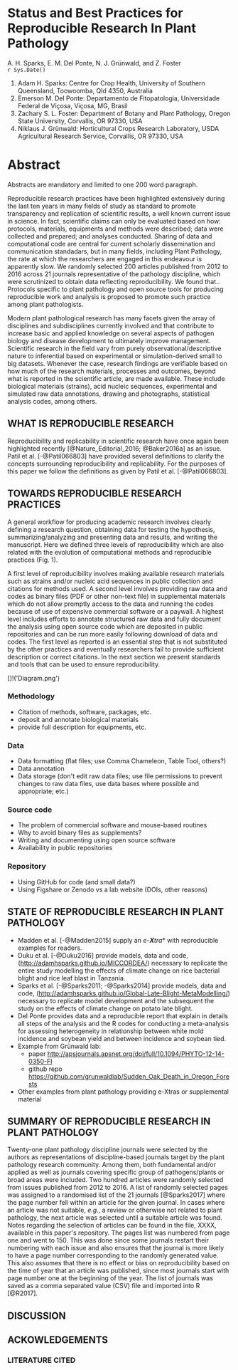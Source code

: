 # Status and Best Practices for Reproducible Research In Plant Pathology
A. H. Sparks, E. M. Del Ponte, N. J. Grünwald, and Z. Foster  
`r Sys.Date()`  


1. Adam H. Sparks: Centre for Crop Health, University of Southern Queensland, Toowoomba, Qld 4350, Australia
2. Emerson M. Del Ponte: Departamento de Fitopatologia, Universidade Federal de Viçosa, Viçosa, MG, Brasil
3. Zachary S. L. Foster: Department of Botany and Plant Pathology, Oregon State University, Corvallis, OR 97330, USA
4. Niklaus J. Grünwald: Horticultural Crops Research Laboratory, USDA Agricultural Research Service, Corvallis, OR 97330, USA

# Abstract



Abstracts are mandatory and limited to one 200 word paragraph.


Reproducible research practices have been highlighted extensively during the last ten years in many fields of study as standard to promote transparency and replication of scientific results, a well known current issue in science. In fact, scientific claims can only be evaluated based on how: protocols, materials, equipments and methods were described; data were collected and prepared; and analyses conducted. Sharing of data and computational code are central for current scholarly dissemination and communication standadars, but in many fields, including Plant Pathology, the rate at which the researchers are engaged in this endeavour is apparently slow. We randomly selected 200 articles published from 2012 to 2016 across 21 journals representative of the pathology discipline, which were scrutinized to obtain data reflecting reproducibility. We found that.. 
Protocols specific to plant pathology and open source tools for producing reproducible work and analysis is proposed to promote such practice among plant pathologists.



Modern plant pathological research has many facets given the array of disciplines and subdisciplines currently involved and that contribute to increase basic and applied knowledge on several aspects of pathogen biology and disease development to ultimately improve management. Scientific research in the field vary from purely observational/descriptive nature to inferential based on experimental or simulation-derived small to big datasets. Whenever the case, research findings are verifiable based on how much of the research materials, processes and outcomes, beyond what is reported in the scientific article, are made available. These include biological materials (strains), acid nucleic sequences, experimental and simulated raw data annotations, drawing and photographs, statistical analysis codes, among others.


## WHAT IS REPRODUCIBLE RESEARCH

Reproducibility and replicability in scientific research have once again been highlighted recently [@Nature_Editorial_2016; @Baker2016a] as an issue. Patil et al. [-@Patil066803] have provided several definitions to clarify the concepts surrounding reproducibility and replicability. For the purposes of this paper we follow the definitions as given by Patil et al. [-@Patil066803].




## TOWARDS REPRODUCIBLE RESEARCH PRACTICES

A general workflow for producing academic research involves clearly defining a research question, obtaining data for testing the hypothesis, summarizing/analyzing and presenting data and results, and writing the manuscript. Here we defined three levels of reproducibility which are also related with the evolution of computational methods and reproducible practices (Fig. 1).

A first level of reproducibility involves making available research materials such as strains and/or nucleic acid sequences in public collection and citations for methods used. A second level involves providing raw data and codes as binary files (PDF or other non-text file) in supplemental materials which do not allow promptly access to the data and running the codes because of use of expensive commercial software or a paywall. A highest level includes efforts to annotate structured raw data and fully document the analysis using open source code which are deposited in public repositories and can be run more easily following download of data and codes. The first level as reported is an essential step that is not substituted by the other practices and eventually researchers fail to provide sufficient description or correct citations. In the next section we present standards and tools that can be used to ensure reproducibility.



[]!('Diagram.png')

### Methodology

- Citation of methods, software, packages, etc.
- deposit and annotate biological materials
- provide full description for equipments, etc.

### Data

- Data formatting (flat files; use Comma Chameleon, Table Tool, others?)
- Data annotation
- Data storage (don't edit raw data files; use file permissions to prevent changes to raw data files, use data bases where possible and appropriate; etc.)

### Source code

- The problem of commercial software and mouse-based routines
- Why to avoid binary files as supplements?
- Writing and documenting using open source software
- Availability in public repositories

### Repository
- Using GitHub for code (and small data?)
- Using Figshare or Zenodo vs a lab website (DOIs, other reasons)



## STATE OF REPRODUCIBLE RESEARCH IN PLANT PATHOLOGY

* Madden et al. [-@Madden2015] supply an *e-**X**tra*\* with reproducible examples
for readers.
* Duku et al. [-@Duku2016] provide models, data and code, (http://adamhsparks.github.io/MICCORDEA/) necessary to
replicate the entire study modelling the effects of climate change on rice
bacterial blight and rice leaf blast in Tanzania.
* Sparks et al. [-@Sparks2011; -@Sparks2014] provide models, data and code, (http://adamhsparks.github.io/Global-Late-Blight-MetaModelling/)
necessary to replicate model development and the subsequent the study on the effects of climate change on potato late blight.
* Del Ponte provides data and a reproducible report that explain in details all steps of the analysis and the R codes for conducting a meta-analysis for assessing heterogeneity in relationship between white mold incidence and soybean yield and between incidence and soybean tied.
* Example from Grünwald lab: 
  - paper http://apsjournals.apsnet.org/doi/full/10.1094/PHYTO-12-14-0350-FI
  - github repo https://github.com/grunwaldlab/Sudden_Oak_Death_in_Oregon_Forests
* Other examples from plant pathology providing e-Xtras or supplemental material


## SUMMARY OF REPRODUCIBLE RESEARCH IN PLANT PATHOLOGY

Twenty-one plant pathology discipline journals were selected by the authors as representations of discipline-based journals target by the plant pathology research community. Among them, both fundamental and/or applied as well as journals covering specific group of pathogens/plants or broad areas were included. Two hundred articles were randomly selected from issues published from 2012 to 2016. A list of randomly selected pages was assigned to a randomised list of the 21 journals [@Sparks2017] where the page number fell within an article for the given journal. In cases where an article was not suitable, _e.g._, a review or otherwise not related to plant pathology, the next article was selected until a suitable article was found. Notes regarding the selection of articles can be found in the file, XXXX, available in this paper's repository. The pages list was numbered from page one and went to 150. This was done since some journals restart their numbering with each issue and also ensures that the journal is more likely to have a page number corresponding to the randomly generated value. This also assumes that there is no effect or bias on reproducibility based on the time of year that an article was published, since most journals start with page number one at the beginning of the year. The list of journals was saved as a comma separated value (CSV) file and imported into R [@R2017]. 


## DISCUSSION


## ACKOWLEDGEMENTS


### LITERATURE CITED

